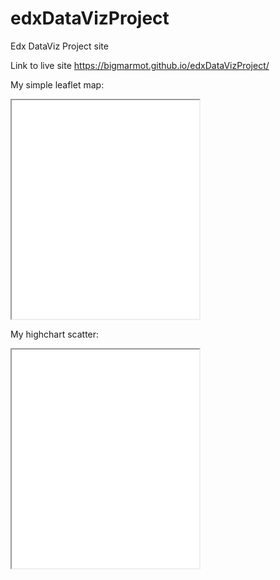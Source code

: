 # edxDataVizProject
Edx DataViz Project site

Link to live site https://bigmarmot.github.io/edxDataVizProject/

My simple leaflet map:
<iframe width=”90%” height=350 src=”https://bigmarmot.github.io/leaflet-map-simple”></iframe>

My highchart scatter:
<iframe width=”90%” height=350 src=”https://bigmarmot.github.io/highcharts-scatter-csv”></iframe>
